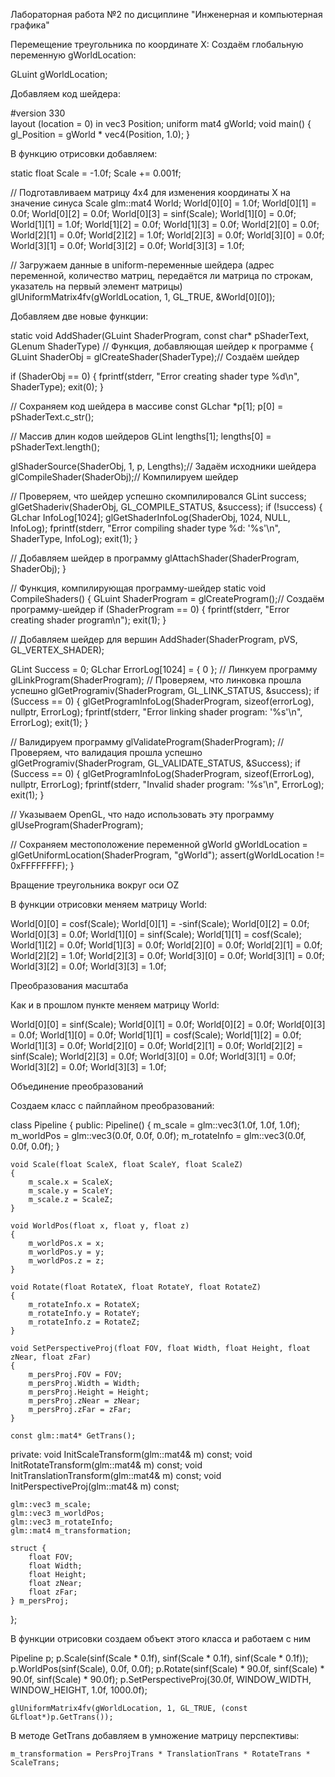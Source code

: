Лабораторная работа №2 по дисциплине "Инженерная и компьютерная графика"

Перемещение треугольника по координате X:
Создаём глобальную переменную gWorldLocation:

GLuint gWorldLocation;

Добавляем код шейдера:

#version 330                                                                                               
layout (location = 0) in vec3 Position;
uniform mat4 gWorld;
void main() {
   gl_Position = gWorld * vec4(Position, 1.0);
}

В функцию отрисовки добавляем:

static float Scale = -1.0f; 
Scale += 0.001f;

// Подготавливаем матрицу 4x4 для изменения координаты X на значение синуса Scale
glm::mat4 World;
World[0][0] = 1.0f; World[0][1] = 0.0f; World[0][2] = 0.0f; World[0][3] = sinf(Scale);
World[1][0] = 0.0f; World[1][1] = 1.0f; World[1][2] = 0.0f; World[1][3] = 0.0f;
World[2][0] = 0.0f; World[2][1] = 0.0f; World[2][2] = 1.0f; World[2][3] = 0.0f;
World[3][0] = 0.0f; World[3][1] = 0.0f; World[3][2] = 0.0f; World[3][3] = 1.0f;

// Загружаем данные в uniform-переменные шейдера (адрес переменной, количество матриц, передаётся ли матрица по строкам, указатель на первый элемент матрицы)
glUniformMatrix4fv(gWorldLocation, 1, GL_TRUE, &World[0][0]);

Добавляем две новые функции:

static void AddShader(GLuint ShaderProgram, const char* pShaderText, GLenum ShaderType) // Функция, добавляющая шейдер к программе
{
GLuint ShaderObj = glCreateShader(ShaderType);// Создаём шейдер

if (ShaderObj == 0) {
      fprintf(stderr, "Error creating shader type %d\n", ShaderType);
      exit(0);
  }

// Сохраняем код шейдера в массиве
const GLchar *p[1];
p[0] = pShaderText.c_str();

// Массив длин кодов шейдеров
GLint lengths[1];
lengths[0] = pShaderText.length();

glShaderSource(ShaderObj, 1, p, Lengths);// Задаём исходники шейдера
glCompileShader(ShaderObj);// Компилируем шейдер

// Проверяем, что шейдер успешно скомпилировался
GLint success;
glGetShaderiv(ShaderObj, GL_COMPILE_STATUS, &success);
if (!success) {
      GLchar InfoLog[1024];
      glGetShaderInfoLog(ShaderObj, 1024, NULL, InfoLog);
      fprintf(stderr, "Error compiling shader type %d: '%s'\n", ShaderType, InfoLog);
      exit(1);
  }

// Добавляем шейдер в программу
glAttachShader(ShaderProgram, ShaderObj);
}

// Функция, компилирующая программу-шейдер
static void CompileShaders()
{
GLuint ShaderProgram = glCreateProgram();// Создаём программу-шейдер
if (ShaderProgram == 0) {
      fprintf(stderr, "Error creating shader program\n");
      exit(1);
  }

// Добавляем шейдер для вершин
AddShader(ShaderProgram, pVS, GL_VERTEX_SHADER);

GLint Success = 0;
GLchar ErrorLog[1024] = { 0 };
// Линкуем программу
glLinkProgram(ShaderProgram);
// Проверяем, что линковка прошла успешно
glGetProgramiv(ShaderProgram, GL_LINK_STATUS, &success);
if (Success == 0) {
glGetProgramInfoLog(ShaderProgram, sizeof(errorLog), nullptr, ErrorLog);
fprintf(stderr, "Error linking shader program: '%s'\n", ErrorLog);
exit(1);
}

// Валидируем программу
glValidateProgram(ShaderProgram);
// Проверяем, что валидация прошла успешно
glGetProgramiv(ShaderProgram, GL_VALIDATE_STATUS, &Success);
if (Success == 0) {
glGetProgramInfoLog(ShaderProgram, sizeof(ErrorLog), nullptr, ErrorLog);
fprintf(stderr, "Invalid shader program: '%s'\n", ErrorLog);
exit(1);
}

// Указываем OpenGL, что надо использовать эту программу
glUseProgram(ShaderProgram);

// Сохраняем местоположение переменной gWorld
gWorldLocation = glGetUniformLocation(ShaderProgram, "gWorld");
assert(gWorldLocation != 0xFFFFFFFF);
}

Вращение треугольника вокруг оси OZ

В функции отрисовки меняем матрицу World:

 World[0][0] = cosf(Scale); World[0][1] = -sinf(Scale); World[0][2] = 0.0f; World[0][3] = 0.0f;
 World[1][0] = sinf(Scale); World[1][1] = cosf(Scale);  World[1][2] = 0.0f; World[1][3] = 0.0f;
 World[2][0] = 0.0f;        World[2][1] = 0.0f;         World[2][2] = 1.0f; World[2][3] = 0.0f;
 World[3][0] = 0.0f;        World[3][1] = 0.0f;         World[3][2] = 0.0f; World[3][3] = 1.0f;
 
 Преобразования масштаба
 
 Как и в прошлом пункте меняем матрицу World:
 
 World[0][0] = sinf(Scale); World[0][1] = 0.0f;          World[0][2] = 0.0f;          World[0][3] = 0.0f;
World[1][0] = 0.0f;        World[1][1] = cosf(Scale);   World[1][2] = 0.0f;          World[1][3] = 0.0f;
World[2][0] = 0.0f;        World[2][1] = 0.0f;          World[2][2] = sinf(Scale);   World[2][3] = 0.0f;
World[3][0] = 0.0f;        World[3][1] = 0.0f;          World[3][2] = 0.0f;          World[3][3] = 1.0f;

Объединение преобразований

Создаем класс с пайплайном преобразований:

class Pipeline
{
public:
    Pipeline()
    {
        m_scale = glm::vec3(1.0f, 1.0f, 1.0f);
        m_worldPos = glm::vec3(0.0f, 0.0f, 0.0f);
        m_rotateInfo = glm::vec3(0.0f, 0.0f, 0.0f);
    }

    void Scale(float ScaleX, float ScaleY, float ScaleZ)
    {
        m_scale.x = ScaleX;
        m_scale.y = ScaleY;
        m_scale.z = ScaleZ;
    }

    void WorldPos(float x, float y, float z)
    {
        m_worldPos.x = x;
        m_worldPos.y = y;
        m_worldPos.z = z;
    }

    void Rotate(float RotateX, float RotateY, float RotateZ)
    {
        m_rotateInfo.x = RotateX;
        m_rotateInfo.y = RotateY;
        m_rotateInfo.z = RotateZ;
    }

    void SetPerspectiveProj(float FOV, float Width, float Height, float zNear, float zFar)
    {
        m_persProj.FOV = FOV;
        m_persProj.Width = Width;
        m_persProj.Height = Height;
        m_persProj.zNear = zNear;
        m_persProj.zFar = zFar;
    }

    const glm::mat4* GetTrans();

private:
    void InitScaleTransform(glm::mat4& m) const;
    void InitRotateTransform(glm::mat4& m) const;
    void InitTranslationTransform(glm::mat4& m) const;
    void InitPerspectiveProj(glm::mat4& m) const;

    glm::vec3 m_scale;
    glm::vec3 m_worldPos;
    glm::vec3 m_rotateInfo;
    glm::mat4 m_transformation;

    struct {
        float FOV;
        float Width;
        float Height;
        float zNear;
        float zFar;
    } m_persProj;
};

В функции отрисовки создаем объект этого класса и работаем с ним

 Pipeline p;
    p.Scale(sinf(Scale * 0.1f), sinf(Scale * 0.1f), sinf(Scale * 0.1f));
    p.WorldPos(sinf(Scale), 0.0f, 0.0f);
    p.Rotate(sinf(Scale) * 90.0f, sinf(Scale) * 90.0f, sinf(Scale) * 90.0f);
    p.SetPerspectiveProj(30.0f, WINDOW_WIDTH, WINDOW_HEIGHT, 1.0f, 1000.0f);


    glUniformMatrix4fv(gWorldLocation, 1, GL_TRUE, (const GLfloat*)p.GetTrans());
    
В методе GetTrans добавляем в умножение матрицу перспективы:

    m_transformation = PersProjTrans * TranslationTrans * RotateTrans * ScaleTrans;
